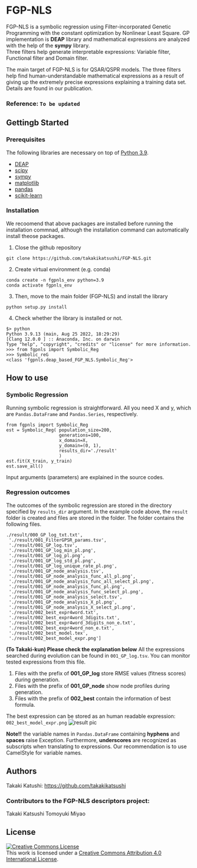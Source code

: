 # FGP-NLS
FGP-NLS is a symbolic regression using Filter-incorporated Genetic Programming with the constant optimization by Nonlinear Least Square. GP implementation is **DEAP** library and mathematical expressions are analyzed with the help of the **sympy** library.  
Three filters help generate interpretable expressions: Variable filter, Functional filter and Domain filter.

The main target of FGP-NLS is for QSAR/QSPR models. The three filters help find human-understandable mathematical expressions as a result of giving up the extremely precise expressions explaining a training data set. Details are found in our publication. 


### Reference: `To be updated`

## Gettingb Started
### Prerequisites
The following libraries are necessary on top of [Python 3.9](https://www.python.org/downloads/release/python-390/).

* [DEAP](https://github.com/DEAP/deap)  
* [scipy](https://github.com/scipy/scipy)  
* [sympy](https://github.com/sympy/sympy)  
* [matplotlib](https://github.com/matplotlib/matplotlib)
* [pandas](https://github.com/pandas-dev/pandas)
* [scikit-learn](https://github.com/scikit-learn/scikit-learn)

  
### Installation
We recoomend that above packages are installed before running the installation commnad, although the installation command can automatically install theose packages.


1. Close the github repository
```
git clone https://github.com/takakikatsushi/FGP-NLS.git 
```

2. Create virtual environment (e.g. conda)
```
conda create -n fgpnls_env python=3.9
conda activate fgpnls_env
```

3. Then, move to the main folder (FGP-NLS) and install the library
```
python setup.py install
```

4. Check whether the library is installed or not.
```
$> python
Python 3.9.13 (main, Aug 25 2022, 18:29:29)
[Clang 12.0.0 ] :: Anaconda, Inc. on darwin
Type "help", "copyright", "credits" or "license" for more information.
>>> from fgpnls import Symbolic_Reg
>>> Symbolic_reG
<class 'fgpnls.deap_based_FGP_NLS.Symbolic_Reg'>
```

## How to use  
### Symbolic Regression
Running symbolic regression is straightforward. All you need X and y, which are `Pandas.DataFrame` and `Pandas.Series`, respectively. 
```
from fgpnls import Symbolic_Reg
est = Symbolic_Reg( population_size=200,
                    generations=100,
                    x_domain=X,
                    y_domain=(0, 1),
                    results_dir='./result'
                    )
est.fit(X_train, y_train)
est.save_all()
```
Input arguments (parameters) are explained in the source codes.

### Regression outcomes
The outcomes of the symbolic regression are stored in the directory specified by `results_dir` argument. In the example code above, the `result` folder is created and files are stored in the folder.
The folder contains the following files.
```
./result/000_GP_log_txt.txt',
 './result/001_FilterGPSR_params.tsv',
 './result/001_GP_log.tsv',
 './result/001_GP_log_min_pl.png',
 './result/001_GP_log_pl.png',
 './result/001_GP_log_std_pl.png',
 './result/001_GP_log_unique_rate_pl.png',
 './result/001_GP_node_analysis.tsv',
 './result/001_GP_node_analysis_func_all_pl.png',
 './result/001_GP_node_analysis_func_all_select_pl.png',
 './result/001_GP_node_analysis_func_pl.png',
 './result/001_GP_node_analysis_func_select_pl.png',
 './result/001_GP_node_analysis_select.tsv',
 './result/001_GP_node_analysis_X_pl.png',
 './result/001_GP_node_analysis_X_select_pl.png',
 './result/002_best_expr4word.txt',
 './result/002_best_expr4word_3digits.txt',
 './result/002_best_expr4word_3digits_non_e.txt',
 './result/002_best_expr4word_non_e.txt',
 './result/002_best_model.tex',
 './result/002_best_model_expr.png']
```
**(To Takaki-kun) Please check the explanation below**
All the expressions searched during evolution can be found in `001_GP_log.tsv`. You can monitor tested expressions from this file.
1. Files with the prefix of **001_GP_log** store RMSE values (fitness scores) during generation.  
2. Files with the prefix of **001_GP_node** show node profiles during generation.  
3. Files with the prefix of **002_best** contain the information of best formula.
   

The best expression can be stored as an human readable expression: `002_best_model_expr.png`
![result pic](https://github.com/takakikatsushi/FGP-NLS/blob/main/Codes/result2/002_best_model_expr.png?raw=true)

**Note!!** the variable names in `Pandas.DataFrame` containing **hyphens** and **spaces** raise Exception. Furthermore, **underscores** are recognized as subscripts when translating to expressions. Our recommendation is to use CamelStyle for variable names.

## Authors 
Takaki Katushi: https://github.com/takakikatsushi

### Contributors to the FGP-NLS descriptors project:
Takaki Katsushi
Tomoyuki Miyao

## License  
<a rel="license" href="http://creativecommons.org/licenses/by/4.0/"><img alt="Creative Commons License" style="border-width:0" src="https://i.creativecommons.org/l/by/4.0/88x31.png" /></a><br />This work is licensed under a <a rel="license" href="http://creativecommons.org/licenses/by/4.0/">Creative Commons Attribution 4.0 International License</a>.